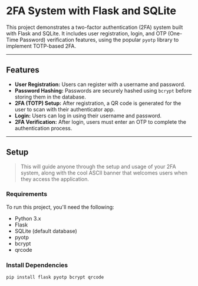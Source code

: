 # 2FA System with Flask and SQLite

This project demonstrates a two-factor authentication (2FA) system built with Flask and SQLite. It includes user registration, login, and OTP (One-Time Password) verification features, using the popular `pyotp` library to implement TOTP-based 2FA.

---

## Features

- **User Registration:** Users can register with a username and password.
- **Password Hashing:** Passwords are securely hashed using `bcrypt` before storing them in the database.
- **2FA (TOTP) Setup:** After registration, a QR code is generated for the user to scan with their authenticator app.
- **Login:** Users can log in using their username and password.
- **2FA Verification:** After login, users must enter an OTP to complete the authentication process.

---

## Setup
> This will guide anyone through the setup and usage of your 2FA system, along with the cool ASCII banner that welcomes users when they access the application.

### Requirements

To run this project, you'll need the following:

- Python 3.x
- Flask
- SQLite (default database)
- pyotp
- bcrypt
- qrcode

### Install Dependencies

```bash
pip install flask pyotp bcrypt qrcode
